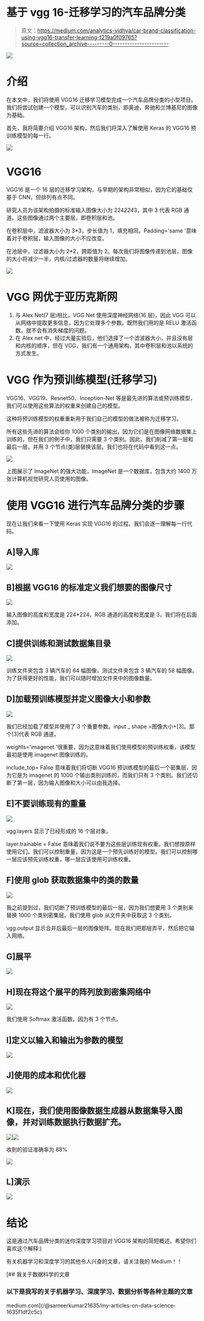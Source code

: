 # 基于 vgg 16-迁移学习的汽车品牌分类

> 原文：<https://medium.com/analytics-vidhya/car-brand-classification-using-vgg16-transfer-learning-f219a0f09765?source=collection_archive---------0----------------------->

![](img/bbd62e3435cfad779eaf88381fd548d6.png)

# 介绍

在本文中，我们将使用 VGG16 迁移学习模型完成一个汽车品牌分类的小型项目。我们将尝试创建一个模型，可以识别汽车的类别，即奥迪，奔驰和兰博基尼的图像为基础。

首先，我将简要介绍 VGG16 架构，然后我们将深入了解使用 Keras 的 VGG16 预训练模型的每一行。

![](img/35f00a134c01c9d86444f21f64ed2b06.png)

# VGG16

VGG16 是一个 16 层的迁移学习架构，与早期的架构非常相似，因为它的基础仅基于 CNN，但排列有点不同。

研究人员为该架构拍摄的标准输入图像大小为 224*224*3，其中 3 代表 RGB 通道。这些图像通过两个主要层，即卷积层和池。

在卷积层中，滤波器大小为 3*3，步长值为 1，填充相同。Padding='same '意味着对于卷积层，输入图像的大小不应改变。

在池层中，过滤器大小为 2*2，跨距值为 2。每次我们将图像传递到池层，图像的大小将减少一半，内核/过滤器的数量将继续增加。

![](img/9cc8a40b4523366dd3737fd396656fd4.png)

# VGG 网优于亚历克斯网

1.  与 Alex Net(7 层)相比，VGG Net 使用深度神经网络(16 层)，因此 VGG 可以从网络中提取更多信息，因为它处理多个参数。既然我们用的是 RELU 激活函数，就不会有消失梯度的问题。
2.  在 Alex net 中，经过大量实验后，他们选择了一个滤波器大小，并且没有层和内核的顺序，但在 VGG，我们有一个通用架构，其中卷积层和池以系统的方式发生。

# VGG 作为预训练模型(迁移学习)

VGG16、VGG19、Resnet50、Inception-Net 等是最先进的算法或预训练模型，我们可以使用这些算法的权重来创建自己的模型。

这种将预训练模型的权重重新用于我们自己的模型的做法被称为迁移学习。

所有这些先进的算法会给你 1000 个类别的输出，因为它们是在图像网络数据集上训练的，但在我们的例子中，我们只需要 3 个类别。因此，我们削减了第一层和最后一层，并用 3 个节点(类)层替换该层。我们也将在代码中看到这一点。

![](img/32e4183240597ad8db5d79e3ebaac4eb.png)

上图展示了 ImageNet 的强大功能，ImageNet 是一个数据库，包含大约 1400 万张计算机视觉研究人员使用的图像。

# 使用 VGG16 进行汽车品牌分类的步骤

现在让我们来看一下使用 Keras 实现 VGG16 的过程。我们会逐一理解每一行代码。

## A]导入库

![](img/cc358927198baefcdadc2607e56bde1c.png)

## B]根据 VGG16 的标准定义我们想要的图像尺寸

![](img/9b54b08efefc53156457303d4a5e6823.png)

输入图像的高度和宽度是 224*224，RGB 通道的高度和宽度是 3，我们将在后面添加。

## C]提供训练和测试数据集目录

![](img/2f86b2d7836c0958db084d31747bc973.png)

训练文件夹包含 3 辆汽车的 64 幅图像，测试文件夹包含 3 辆汽车的 58 幅图像。为了获得更好的性能，我们可以随时增加文件夹中的图像数量。

## D]加载预训练模型并定义图像大小和参数

![](img/2417578a34bab1a1fbf879c8c63bf1af.png)

我们已经加载了模型并使用了 3 个重要参数。input _ shape =图像大小+[3]。那个[3]代表 RGB 通道。

weights='imagenet '很重要，因为这意味着我们使用模型的预训练权重，该模型最初是使用 imagenet 图像训练的。

include_top= False 意味着我们将切断 VGG16 预训练模型的最后一个密集层，因为它是为 imagenet 的 1000 个输出类别训练的，而我们只有 3 个类别。我们还切断了第一层，因为输入图像和大小可以由我选择。

## E]不要训练现有的重量

![](img/6928639f274f06595d10e5b3592069e6.png)

vgg.layers 显示了已经形成的 16 个层对象。

layer.trainable = False 意味着我们说不要为这些层训练现有权重。我们想按原样使用它们。我们可以控制重量，因为这是一个预先训练好的模型。我们可以控制哪一层应该预先训练权重，哪一层应该使用可训练权重。

## F]使用 glob 获取数据集中的类的数量

![](img/dba621ba6bbc01b006bcd37d327cab12.png)

我之前提到过，我们切断了预训练模型的最后一层，因为我们想要用 3 个类别来替换 1000 个类别密集层。我们使用 glob 从文件夹中获取这 3 个类别。

vgg.output 显示合并后最后一层的图像矩阵。现在我们把那层弄平，然后把它输入网络。

## G]展平

![](img/3726e4a1dd99bfebfa1b7d8ba7abd3f1.png)

## H]现在将这个展平的阵列放到密集网络中

![](img/b273fb900aa7a4d1b653ee92c2cf8292.png)

我们使用 Softmax 激活函数，因为有 3 个节点。

## I]定义以输入和输出为参数的模型

![](img/040a3d013523df910854c142a1209059.png)

## J]使用的成本和优化器

![](img/68ee382a83f59f823d5e859f9c254d61.png)

## K]现在，我们使用图像数据生成器从数据集导入图像，并对训练数据执行数据扩充。

![](img/b96dc7ed2eb31ada265c453990f6d8e8.png)![](img/7a565b78261206a702968680f2b0c43b.png)

收到的验证准确率为 88%

![](img/3e76419bb6859147f61320a990b4eebf.png)

## L]演示

![](img/22039941dbec197a352a64291553fb3a.png)

# 结论

这是通过汽车品牌分类的迷你深度学习项目对 VGG16 架构的简短概述。希望你们喜欢这个解释:)

有关机器学习和深度学习的其他令人兴奋的文章，请关注我的 Medium！！

 [## 我关于数据科学的文章

### 以下是我写的关于机器学习、深度学习、数据分析等各种主题的文章

medium.com](/@sameerkumar21635/my-articles-on-data-science-1635f1df2c5c)